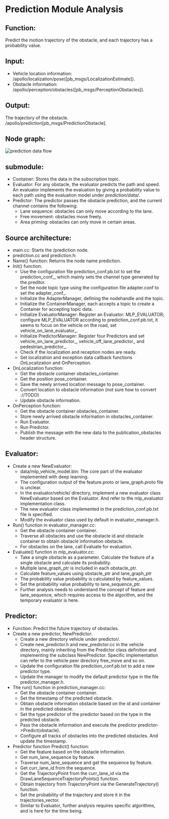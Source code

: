 # Prediction Module Analysis
## Function:
Predict the motion trajectory of the obstacle, and each trajectory has a probability value.

## Input:
* Vehicle location information: /apollo/localization/pose([pb_msgs/LocalizationEstimate]). <br />
* Obstacle information: /apollo/perception/obstacles([pb_msgs/PerceptionObstacles]).

## Output:
The trajectory of the obstacle. /apollo/prediction[pb_msgs/PredictionObstacle].

## Node graph:
![prediction data flow](images/prediction_node_arch.bmp)

## submodule:
* Container: Stores the data in the subscription topic. <br />
* Evaluator: For any obstacle, the evaluator predicts the path and speed. An evaluator implements the evaluation by giving a probability value to each path using the evaluation model under _prediction/data/_. <br />
* Predictor: The predictor passes the obstacle prediction, and the current channel contains the following:<br />
  * Lane sequence: obstacles can only move according to the lane.<br />
  * Free movement: obstacles move freely.<br />
  * Area priming: obstacles can only move in certain areas.<br />

## Source architecture:
* main.cc: Starts the /prediction node.<br />
* prediction.cc and prediction.h:<br />
* Name() function: Returns the node name prediction.<br />
* Init() function:<br />
  * Use the configuration file prediction_conf.pb.txt to set the prediction_conf_, which mainly sets the channel type generated by the preditor.<br />
  * Set the node topic type using the configuration file adapter.conf to set the adapter_conf_.<br />
  * Initialize the AdapterManager, defining the nodehandle and the topic.<br />
  * Initialize the ContainerManager, each accepts a topic to create a Container for accepting topic data.<br />
  * Initialize EvaluatorManager: Register an Evaluator: MLP_EVALUATOR; configure MLP_EVALUATOR according to prediction_conf.pb.txt, it seems to focus on the vehicle on the road, set vehicle_on_lane_evaluator_.<br />
  * Initialize PredictorManager: Register four Predictors and set vehicle_on_lane_predictor_, vehicle_off_lane_predictor_ and pedestrian_predictor_.<br />
  * Check if the localization and reception nodes are ready.<br />
  * Set localization and exception data callback functions OnLocalization and OnPerception.<br />
* OnLocalization function:<br />
  * Get the obstacle container obstacles_container.<br />
  * Get the position pose_container.<br />
  * Save the newly arrived location message to pose_container.<br />
  * Convert location to obstacle information (not sure how to convert ://TODO)<br />
  * Update obstacle information.<br />
* OnPerception function:<br />
  * Get the obstacle container obstacles_container.<br />
  * Store newly arrived obstacle information in obstacles_container.<br />
  * Run Evaluator.<br />
  * Run Predictor.<br />
  * Publish the message with the new data to the publication_obstacles header structure.<br />

## Evaluator:
* Create a new NewEvaluator:<br />
  * data/mlp_vehicle_model.bin: The core part of the evaluator implemented with deep learning.<br />
  * The configuration output of the feature.proto or lane_graph.proto file is unclear.<br />
  * In the evaluator/vehicle/ directory, implement a new evaluator class NewEvaluator based on the Evaluator. And refer to the mlp_evaluator implementation class.<br />
  * The new evaluator class implemented in the prediction_conf.pb.txt file is specified.<br />
  * Modify the evaluator class used by default in evaluator_manager.h.<br />
* Run() function in evaluator_manager.cc:<br />
  * Get the obstacle container container.<br />
  * Traverse all obstacles and use the obstacle id and obstacle container to obtain obstacle information obstacle.<br />
  * For obstacles on the lane, call Evaluate for evaluation.<br />
* Evaluate() function in mlp_evaluator.cc:<br />
  * Take a single obstacle as a parameter. Calculate the feature of a single obstacle and calculate its probability.<br />
  * Multiple lane_graph_ptr is included in each obstacle_ptr.<br />
  * Calculate feature_values ​​using obstacle_ptr and lane_graph_ptr<br />
  * The probability value probability is calculated by feature_values.<br />
  * Set the probability value probability to lane_sequence_ptr.<br />
  * Further analysis needs to understand the concept of feature and lane_sequence, which requires access to the algorithm, and the temporary evaluator is here.<br />

## Predictor:
* Function: Predict the future trajectory of obstacles.<br />
* Create a new predictor, NewPredictor:<br />
  * Create a new directory vehicle under predictor/.<br />
  * Create new_predictor.h and new_predictor.cc in the vehicle directory, mainly inheriting from the Predictor class definition and implementing the subclass NewPredictor. Specific implementation can refer to the vehicle peer directory free_move and so on.<br />
  * Update the configuration file prediction_conf.pb.txt to add a new predictor type.<br />
  * Update the manager to modify the default predictor type in the file predictor_manager.h.<br />
* The run() function in prediction_manager.cc:<br />
  * Get the obstacle container container.<br />
  * Set the timestamp of the predicted obstacle.<br />
  * Obtain obstacle information obstacle based on the id and container in the predicted obstacle.<br />
  * Set the type predictor of the predictor based on the type in the predicted obstacle.<br />
  * Pass the obstacle information and execute the predictor predictor->Predict(obstacle).<br />
  * Configure all tracks of obstacles into the predicted obstacles. And update the timestamp.<br />
* Predictor function Predict() function:<br />
  * Get the feature based on the obstacle information.<br />
  * Get num_lane_sequence by feature.<br />
  * Traverse num_lane_sequence and get the sequence by feature.<br />
  * Get curr_lane_id from the sequence.<br />
  * Get the TrajectoryPoint from the curr_lane_id via the DrawLaneSequenceTrajectoryPoints() function.<br />
  * Obtain trajectory from TrajectoryPoint via the GenerateTrajectory() function.<br />
  * Set the probability of the trajectory and store it in the trajectories_vector.<br />
  * Similar to Evaluator, further analysis requires specific algorithms, and is here for the time being.<br />
